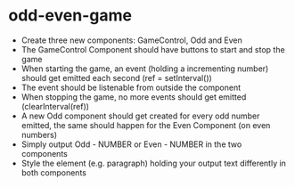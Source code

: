 # odd-even-game

* Create three new components: GameControl, Odd and Even
* The GameControl Component should have buttons to start and stop the game
* When starting the game, an event (holding a incrementing number) should get emitted each second (ref = setInterval())
* The event should be listenable from outside the component
* When stopping the game, no more events should get emitted (clearInterval(ref))
* A new Odd component should get created for every odd number emitted, the same should happen for the Even Component (on even numbers)
* Simply output Odd - NUMBER or Even - NUMBER in the two components
* Style the element (e.g. paragraph) holding your output text differently in both components

